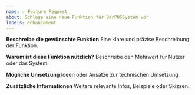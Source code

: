 ```yaml
---
name: 💡 Feature Request
about: Schlage eine neue Funktion für BarPOSSystem vor
labels: enhancement
---
```


**Beschreibe die gewünschte Funktion**
Eine klare und präzise Beschreibung der Funktion.

**Warum ist diese Funktion nützlich?**
Beschreibe den Mehrwert für Nutzer oder das System.

**Mögliche Umsetzung**
Ideen oder Ansätze zur technischen Umsetzung.

**Zusätzliche Informationen**
Weitere relevante Infos, Beispiele oder Skizzen.
